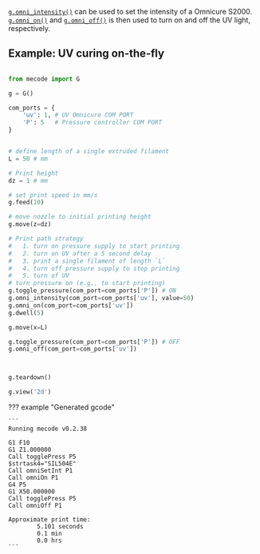 
[`g.omni_intensity()`](/mecode/api-reference/mecode/#mecode.main.G.omni_intensity) can be used to set the intensity of a Omnicure S2000. [`g.omni_on()`](/mecode/api-reference/mecode/#mecode.main.G.omni_on) and [`g.omni_off()`](/mecode/api-reference/mecode/#mecode.main.G.omni_off) is then used to turn on and off the UV light, respectively.

## Example: UV curing on-the-fly

```python

from mecode import G

g = G()

com_ports = {
    'uv': 1, # UV Omnicure COM PORT
    'P': 5   # Pressure controller COM PORT
}


# define length of a single extruded filament
L = 50 # mm

# Print height
dz = 1 # mm

# set print speed in mm/s
g.feed(10)

# move nozzle to initial printing height
g.move(z=dz)

# Print path strategy
#   1. turn on pressure supply to start printing
#   2. turn on UV after a 5 second delay
#   3. print a single filament of length `L`
#   4. turn off pressure supply to stop printing
#   5. turn of UV
# turn pressure on (e.g., to start printing)
g.toggle_pressure(com_port=com_ports['P']) # ON
g.omni_intensity(com_port=com_ports['uv'], value=50)
g.omni_on(com_port=com_ports['uv'])
g.dwell(5)

g.move(x=L)

g.toggle_pressure(com_port=com_ports['P']) # OFF
g.omni_off(com_port=com_ports['uv'])



g.teardown()

g.view('2d')

```

??? example "Generated gcode"

    ```
    Running mecode v0.2.38
        
    G1 F10
    G1 Z1.000000
    Call togglePress P5
    $strtask4="SIL504E"
    Call omniSetInt P1
    Call omniOn P1
    G4 P5
    G1 X50.000000
    Call togglePress P5
    Call omniOff P1

    Approximate print time: 
            5.101 seconds 
            0.1 min 
            0.0 hrs
    ```
